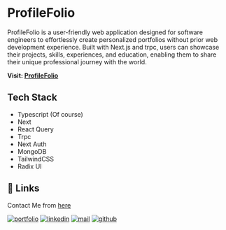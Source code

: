 # ProfileFolio

ProfileFolio is a user-friendly web application designed for software engineers to effortlessly create personalized portfolios without prior web development experience. Built with Next.js and trpc, users can showcase their projects, skills, experiences, and education, enabling them to share their unique professional journey with the world.

**Visit: [ProfileFolio](https://profile-folio.vercel.app)**

## Tech Stack

- Typescript (Of course)
- Next
- React Query
- Trpc
- Next Auth
- MongoDB
- TailwindCSS
- Radix UI

## 🔗 Links

Contact Me from [here](https://angkushsahu.vercel.app/contact)

[![portfolio](https://img.shields.io/badge/my_portfolio-teal?style=for-the-badge&logo=ko-fi&logoColor=white)](https://angkushsahu.vercel.app/)
[![linkedin](https://img.shields.io/badge/linkedin-0A66C2?style=for-the-badge&logo=linkedin&logoColor=white)](https://linkedin.com/in/angkush-sahu-0409311bb)
[![mail](https://img.shields.io/badge/Mail-red?style=for-the-badge&logo=gmail&logoColor=white)](https://angkushsahu.vercel.app/contact)
[![github](https://img.shields.io/badge/Github-gray?style=for-the-badge&logo=github&logoColor=white)](https://github.com/angkushsahu)
